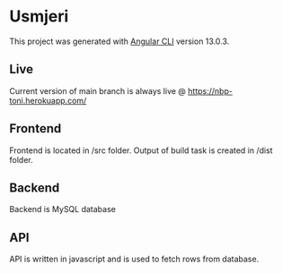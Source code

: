# Usmjeri

This project was generated with [Angular CLI](https://github.com/angular/angular-cli) version 13.0.3.


## Live

Current version of main branch is always live @ https://nbp-toni.herokuapp.com/


## Frontend

Frontend is located in /src folder. Output of build task is created in /dist folder.


## Backend

Backend is MySQL database


## API

API is written in javascript and is used to fetch rows from database.
